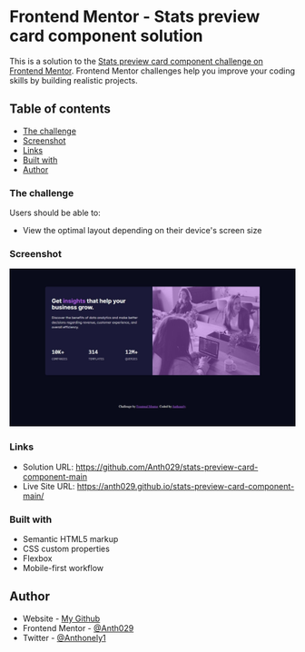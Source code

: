 # Frontend Mentor - Stats preview card component solution

This is a solution to the [Stats preview card component challenge on Frontend Mentor](https://www.frontendmentor.io/challenges/stats-preview-card-component-8JqbgoU62). Frontend Mentor challenges help you improve your coding skills by building realistic projects. 

## Table of contents

  - [The challenge](#the-challenge)
  - [Screenshot](#screenshot)
  - [Links](#links)
  - [Built with](#built-with)
  - [Author](#author)


### The challenge

Users should be able to:

- View the optimal layout depending on their device's screen size

### Screenshot

![](./screenshot.jpg)

### Links

- Solution URL: https://github.com/Anth029/stats-preview-card-component-main
- Live Site URL: https://anth029.github.io/stats-preview-card-component-main/

### Built with

- Semantic HTML5 markup
- CSS custom properties
- Flexbox
- Mobile-first workflow

## Author

- Website - [My Github](https://github.com/Anth029)
- Frontend Mentor - [@Anth029](https://www.frontendmentor.io/profile/Anth029)
- Twitter - [@Anthonely1](https://twitter.com/Anthonely1)